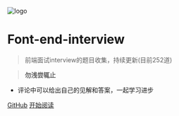 ![logo](./web-logo-120.png ':no-zoom')

# Font-end-interview

> 前端面试interview的题目收集，持续更新(目前252道)

> **勿浅尝辄止**

* 评论中可以给出自己的见解和答案，一起学习进步

[GitHub](https://github.com/nieyafei/front-end-interview)
[开始阅读](/welcome.md)